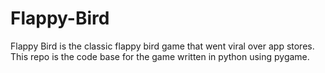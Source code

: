 # Flappy-Bird
Flappy Bird is the classic flappy bird game that went viral over app stores. This repo is the code base for the game written in python using pygame.
